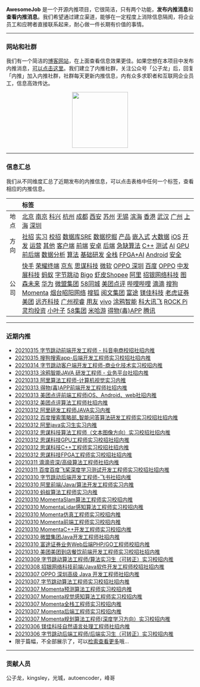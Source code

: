 
 

**AwesomeJob** 是一个开源内推项目，它很简洁，只有两个功能，**发布内推消息**和**查看内推消息**。我们希望通过建立渠道，能够在一定程度上消除信息隔阂，将企业员工和应聘者直接联系起来，耐心做一件长期有价值的事情。

---

### 网站和社群

我们有一个简洁的[博客网站](https://awesomejob.gitee.io/)，在上面查看信息效果更佳。如果您想在本项目中发布内推消息，[可以点击这里](https://wj.qq.com/s2/8043669/40c0)。我们建立了内推社群，关注公众号「公子龙」后，回复「内推」加入内推社群，社群每天更新内推信息，内有众多求职者和互联网企业员工，信息高效传达。

<div align=center><img src="https://img-blog.csdnimg.cn/20210306220847278.jpg?x-oss-process=type_ZmFuZ3poZW5naGVpdGk,shadow_10,text_aHR0cHM6Ly9ibG9nLmNzZG4ubmV0L0RvSmludGlhbg==,size_16,color_FFFFFF,t_70#pic_center" width="150"/></div>


--- 
### 信息汇总

我们从不同维度汇总了近期发布的内推信息，可以点击表格中任何一个标签，查看相应的内推信息。

||标签|
|:---:|:---|
|地点|[北京](https://awesomejob.gitee.io/tags/北京)  [南京](https://awesomejob.gitee.io/tags/南京)  [科兴](https://awesomejob.gitee.io/tags/科兴)  [杭州](https://awesomejob.gitee.io/tags/杭州)  [成都](https://awesomejob.gitee.io/tags/成都)  [西安](https://awesomejob.gitee.io/tags/西安)  [苏州](https://awesomejob.gitee.io/tags/苏州)  [无锡](https://awesomejob.gitee.io/tags/无锡)  [滨海](https://awesomejob.gitee.io/tags/滨海)  [香港](https://awesomejob.gitee.io/tags/香港)  [武汉](https://awesomejob.gitee.io/tags/武汉)  [广州](https://awesomejob.gitee.io/tags/广州)  [上海](https://awesomejob.gitee.io/tags/上海)  [深圳](https://awesomejob.gitee.io/tags/深圳)|
|方向|[社招](https://awesomejob.gitee.io/series/社招)  [实习](https://awesomejob.gitee.io/series/实习)  [校招](https://awesomejob.gitee.io/series/校招)	[数据库SRE](https://awesomejob.gitee.io/categories/数据库sre)  [数据挖掘](https://awesomejob.gitee.io/categories/数据挖掘)  [产品](https://awesomejob.gitee.io/categories/产品)  [嵌入式](https://awesomejob.gitee.io/categories/嵌入式)  [大数据](https://awesomejob.gitee.io/categories/大数据)  [iOS](https://awesomejob.gitee.io/categories/ios)  [开发](https://awesomejob.gitee.io/categories/开发)  [运营](https://awesomejob.gitee.io/categories/运营)  [其他](https://awesomejob.gitee.io/categories/其他)  [客户端](https://awesomejob.gitee.io/categories/客户端)  [前端](https://awesomejob.gitee.io/categories/前端)  [安卓](https://awesomejob.gitee.io/categories/安卓)  [后端](https://awesomejob.gitee.io/categories/后端)  [急缺算法](https://awesomejob.gitee.io/categories/急缺算法)  [C++](https://awesomejob.gitee.io/categories/c++)  [测试](https://awesomejob.gitee.io/categories/测试)  [AI](https://awesomejob.gitee.io/categories/ai)  [GPU](https://awesomejob.gitee.io/categories/gpu)  [前后端](https://awesomejob.gitee.io/categories/前后端)  [数据分析](https://awesomejob.gitee.io/categories/数据分析)  [算法](https://awesomejob.gitee.io/categories/算法)  [基础研发](https://awesomejob.gitee.io/categories/基础研发)  [全栈](https://awesomejob.gitee.io/categories/全栈)  [FPGA+AI](https://awesomejob.gitee.io/categories/fpga+ai)  [Android](https://awesomejob.gitee.io/categories/android)  [安全](https://awesomejob.gitee.io/categories/安全)|
|公司|[快手](https://awesomejob.gitee.io/tags/快手)  [荣耀终端](https://awesomejob.gitee.io/tags/荣耀终端)  [京东](https://awesomejob.gitee.io/tags/京东)  [思谋科技](https://awesomejob.gitee.io/tags/思谋科技)  [微软](https://awesomejob.gitee.io/tags/微软)  [OPPO 深圳](https://awesomejob.gitee.io/tags/oppo-深圳)  [百度](https://awesomejob.gitee.io/tags/百度)  [OPPO](https://awesomejob.gitee.io/tags/oppo)  [中发展科技](https://awesomejob.gitee.io/tags/中发展科技)  [蚂蚁](https://awesomejob.gitee.io/tags/蚂蚁)  [字节跳动](https://awesomejob.gitee.io/tags/字节跳动)  [Bigo](https://awesomejob.gitee.io/tags/bigo)  [虾皮Shopee](https://awesomejob.gitee.io/tags/虾皮shopee)  [阿里](https://awesomejob.gitee.io/tags/阿里)  [招银网络科技](https://awesomejob.gitee.io/tags/招银网络科技)  [图森未来](https://awesomejob.gitee.io/tags/图森未来)  [华为](https://awesomejob.gitee.io/tags/华为)  [微盟集团](https://awesomejob.gitee.io/tags/微盟集团)  [58同城](https://awesomejob.gitee.io/tags/58同城)  [美团点评](https://awesomejob.gitee.io/tags/美团点评)  [哔哩哔哩](https://awesomejob.gitee.io/tags/哔哩哔哩)  [滴滴](https://awesomejob.gitee.io/tags/滴滴)  [搜狗](https://awesomejob.gitee.io/tags/搜狗)  [Momenta](https://awesomejob.gitee.io/tags/momenta)  [烟台昭阳网络](https://awesomejob.gitee.io/tags/烟台昭阳网络)  [搜狐](https://awesomejob.gitee.io/tags/搜狐)  [阅文集团](https://awesomejob.gitee.io/tags/阅文集团)  [富途](https://awesomejob.gitee.io/tags/富途)  [镁佳科技](https://awesomejob.gitee.io/tags/镁佳科技)  [老虎证券](https://awesomejob.gitee.io/tags/老虎证券)  [美团](https://awesomejob.gitee.io/tags/美团)  [远齐科技](https://awesomejob.gitee.io/tags/远齐科技)  [广州视睿](https://awesomejob.gitee.io/tags/广州视睿)  [用友](https://awesomejob.gitee.io/tags/用友)  [vivo](https://awesomejob.gitee.io/tags/vivo)  [涂鸦智能](https://awesomejob.gitee.io/tags/涂鸦智能)  [科大讯飞](https://awesomejob.gitee.io/tags/科大讯飞)  [ROCK Pi](https://awesomejob.gitee.io/tags/rock-pi)  [灵均投资](https://awesomejob.gitee.io/tags/灵均投资)  [小叶子](https://awesomejob.gitee.io/tags/小叶子)  [58集团](https://awesomejob.gitee.io/tags/58集团)  [米哈游](https://awesomejob.gitee.io/tags/米哈游)  [得物(毒)APP](https://awesomejob.gitee.io/tags/得物(毒)app)  [腾讯](https://awesomejob.gitee.io/tags/腾讯)|
--- 

### 近期内推 
- [20210315  字节跳动前端开发工程师 - 抖音电商校招社招内推](https://awesomejob.gitee.io/posts/jobs/job_122)
- [20210315  搜狗搜索app-后端开发工程师实习校招社招内推](https://awesomejob.gitee.io/posts/jobs/job_121)
- [20210314  字节跳动客户端开发工程师-商业化技术实习校招内推](https://awesomejob.gitee.io/posts/jobs/job_120)
- [20210313  涂鸦智能JAVA 研发工程师 - 业务平台社招内推](https://awesomejob.gitee.io/posts/jobs/job_119)
- [20210313  阿里算法工程师-计算机视觉实习内推](https://awesomejob.gitee.io/posts/jobs/job_118)
- [20210313  得物(毒)APP前端开发工程师社招内推](https://awesomejob.gitee.io/posts/jobs/job_117)
- [20210313  美团点评前端工程师iOS、Android、web社招内推](https://awesomejob.gitee.io/posts/jobs/job_116)
- [20210312  美团点评算法工程师社招内推](https://awesomejob.gitee.io/posts/jobs/job_115)
- [20210312  阿里研发工程师JAVA实习内推](https://awesomejob.gitee.io/posts/jobs/job_114)
- [20210312  百度搜索策略部_智能问答算法研发工程师实习校招社招内推](https://awesomejob.gitee.io/posts/jobs/job_113)
- [20210312  阿里java实习生实习内推](https://awesomejob.gitee.io/posts/jobs/job_112)
- [20210312  思谋科技算法工程师（文本图像方向）实习校招社招内推](https://awesomejob.gitee.io/posts/jobs/job_111)
- [20210312  思谋科技GPU工程师实习校招社招内推](https://awesomejob.gitee.io/posts/jobs/job_110)
- [20210312  思谋科技C++工程师实习校招社招内推](https://awesomejob.gitee.io/posts/jobs/job_109)
- [20210312  思谋科技FPGA工程师实习校招社招内推](https://awesomejob.gitee.io/posts/jobs/job_108)
- [20210311  滴滴资深/高级算法工程师社招内推](https://awesomejob.gitee.io/posts/jobs/job_107)
- [20210311  百度百度飞桨深度学习测试开发工程师实习校招社招内推](https://awesomejob.gitee.io/posts/jobs/job_106)
- [20210310  字节跳动后端开发工程师-飞书社招内推](https://awesomejob.gitee.io/posts/jobs/job_105)
- [20210310  阿里前端/Java/算法开发工程师实习内推](https://awesomejob.gitee.io/posts/jobs/job_104)
- [20210310  蚂蚁算法工程师实习内推](https://awesomejob.gitee.io/posts/jobs/job_103)
- [20210310  MomentaSlam算法工程师实习校招内推](https://awesomejob.gitee.io/posts/jobs/job_102)
- [20210310  MomentaLidar感知算法工程师实习校招内推](https://awesomejob.gitee.io/posts/jobs/job_101)
- [20210310  Momenta仿真工程师实习校招内推](https://awesomejob.gitee.io/posts/jobs/job_100)
- [20210310  Momenta前端工程师实习校招内推](https://awesomejob.gitee.io/posts/jobs/job_99)
- [20210310  MomentaC++开发工程师实习校招内推](https://awesomejob.gitee.io/posts/jobs/job_98)
- [20210310  微盟集团Java开发工程师社招内推](https://awesomejob.gitee.io/posts/jobs/job_97)
- [20210310  富途证券业务Web后端PHP/GO工程师校招内推](https://awesomejob.gitee.io/posts/jobs/job_96)
- [20210310  美团美团到店餐饮前端开发工程师实习校招社招内推](https://awesomejob.gitee.io/posts/jobs/job_95)
- [20210309  字节跳动算法工程师/算法实习生（可转正）实习校招内推](https://awesomejob.gitee.io/posts/jobs/job_94)
- [20210308  招银网络科技前端/Java软件开发工程师校招社招内推](https://awesomejob.gitee.io/posts/jobs/job_93)
- [20210307  OPPO 深圳高级 Java 开发工程师社招内推](https://awesomejob.gitee.io/posts/jobs/job_92)
- [20210307  字节跳动算法工程师实习校招社招内推](https://awesomejob.gitee.io/posts/jobs/job_91)
- [20210307  Momenta预测算法工程师实习校招内推](https://awesomejob.gitee.io/posts/jobs/job_90)
- [20210307  Momenta视觉感知算法工程师实习校招内推](https://awesomejob.gitee.io/posts/jobs/job_89)
- [20210307  Momenta全栈工程师实习校招内推](https://awesomejob.gitee.io/posts/jobs/job_88)
- [20210307  Momenta后端工程师实习校招内推](https://awesomejob.gitee.io/posts/jobs/job_87)
- [20210307  Momenta规划算法工程师(深度学习方向）实习校招内推](https://awesomejob.gitee.io/posts/jobs/job_86)
- [20210306  镁佳科技自然语言处理工程师社招内推](https://awesomejob.gitee.io/posts/jobs/job_85)
- [20210306  字节跳动后端工程师/后端实习生（可转正）实习校招内推](https://awesomejob.gitee.io/posts/jobs/job_84)
- 限于篇幅，不全部展示了，可以[检索查看更多](https://awesomejob.gitee.io/)哦...
--- 
### 贡献人员
公子龙，kingsley，光城，autoencoder，峰哥